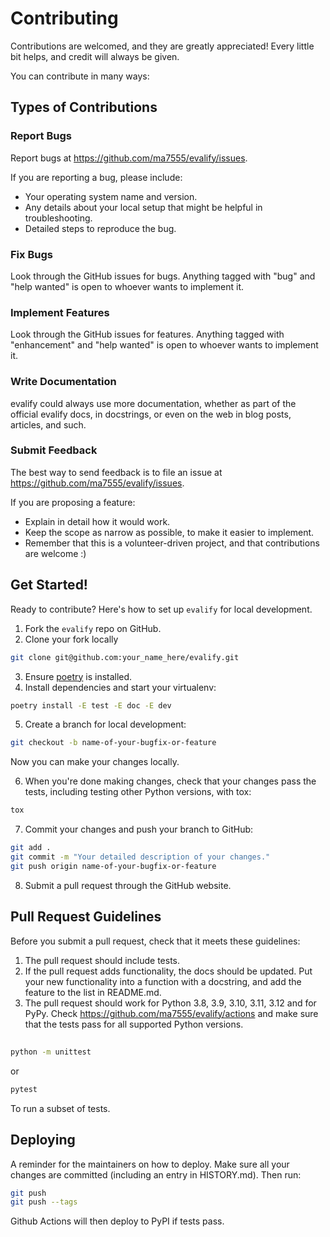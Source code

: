 # Contributing

Contributions are welcomed, and they are greatly appreciated! Every little bit
helps, and credit will always be given.

You can contribute in many ways:

## Types of Contributions

### Report Bugs

Report bugs at https://github.com/ma7555/evalify/issues.

If you are reporting a bug, please include:

* Your operating system name and version.
* Any details about your local setup that might be helpful in troubleshooting.
* Detailed steps to reproduce the bug.

### Fix Bugs

Look through the GitHub issues for bugs. Anything tagged with "bug" and "help
wanted" is open to whoever wants to implement it.

### Implement Features

Look through the GitHub issues for features. Anything tagged with "enhancement"
and "help wanted" is open to whoever wants to implement it.

### Write Documentation

evalify could always use more documentation, whether as part of the
official evalify docs, in docstrings, or even on the web in blog posts,
articles, and such.

### Submit Feedback

The best way to send feedback is to file an issue at https://github.com/ma7555/evalify/issues.

If you are proposing a feature:

* Explain in detail how it would work.
* Keep the scope as narrow as possible, to make it easier to implement.
* Remember that this is a volunteer-driven project, and that contributions
  are welcome :)

## Get Started!

Ready to contribute? Here's how to set up `evalify` for local development.

1. Fork the `evalify` repo on GitHub.
2. Clone your fork locally

```bash
git clone git@github.com:your_name_here/evalify.git
```

3. Ensure [poetry](https://python-poetry.org/docs/) is installed.
4. Install dependencies and start your virtualenv:

```bash
poetry install -E test -E doc -E dev
```

5. Create a branch for local development:

```bash
git checkout -b name-of-your-bugfix-or-feature
```

   Now you can make your changes locally.

6. When you're done making changes, check that your changes pass the
   tests, including testing other Python versions, with tox:

```bash
tox
```

7. Commit your changes and push your branch to GitHub:

```bash
git add .
git commit -m "Your detailed description of your changes."
git push origin name-of-your-bugfix-or-feature
```

8. Submit a pull request through the GitHub website.

## Pull Request Guidelines

Before you submit a pull request, check that it meets these guidelines:

1. The pull request should include tests.
2. If the pull request adds functionality, the docs should be updated. Put
   your new functionality into a function with a docstring, and add the
   feature to the list in README.md.
3. The pull request should work for Python 3.8, 3.9, 3.10, 3.11, 3.12 and for PyPy. Check
   https://github.com/ma7555/evalify/actions
   and make sure that the tests pass for all supported Python versions.

## 
```bash
python -m unittest
```
or
```bash
pytest
```
To run a subset of tests.


## Deploying

A reminder for the maintainers on how to deploy.
Make sure all your changes are committed (including an entry in HISTORY.md).
Then run:

```bash
git push
git push --tags
```

Github Actions will then deploy to PyPI if tests pass.

